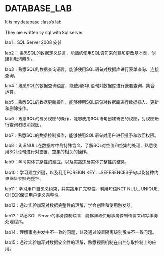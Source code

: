 # DATABASE_LAB
It is my database class‘s lab
<br>
<br>
They are written by sql with Sql server

lab1：SQL Server 2008 安装

lab2： 熟悉SQL的数据定义语言，能熟练使用SQL语句来创建和更改基本表，创建和取消索引。

lab3：熟悉SQL的数据查询语言。能够使用SQL语句对数据库进行表单查询、连接查询。

lab4：熟悉SQL的数据查询语言，能使用SQL语句对数据库进行嵌套查询、集合运算。

lab5：熟悉SQL的数据更新操作，能够使用SQL语句对数据库进行数据插入、更新和删除操作。

lab6：熟悉SQL的有关视图的操作，能够使用SQL语句创建需要的视图，对视图进行查询和取消视图。

lab7：熟悉SQL的数据控制操作，能够使用SQL语句对用户进行授予和收回权限。

lab8：认识NULL在数据库中的特殊含义、了解SQL对空值和空集的处理、熟悉使用SQL语句进行对空置、空集的相关的操作。

lab9：学习实体完整性的建立，以及实践违反实体完整性的结果。

lab10：学习建立外键，以及利用FOREIGN KEY ....REFERENCES子句以及各种约束保证参照完整性。

lab11：学习用户自定义约束，并实践用户完整性，利用短语NOT NULL, UNIQUE, CHECK保证用户定义完整性。

lab12：通过实验加深对数据完整性的理解，学会创建和使用触发器。

lab13：熟悉SQL Server的事务控制语言，能够熟练使用事务控制语言来编写事务处理程序。

lab14：理解事务并发中不一致的问题，以及通过设置隔离级别解决不一致问题。

lab15：通过实验加深对数据安全性的理解，熟悉视图机制在自主存取控制上的应用。